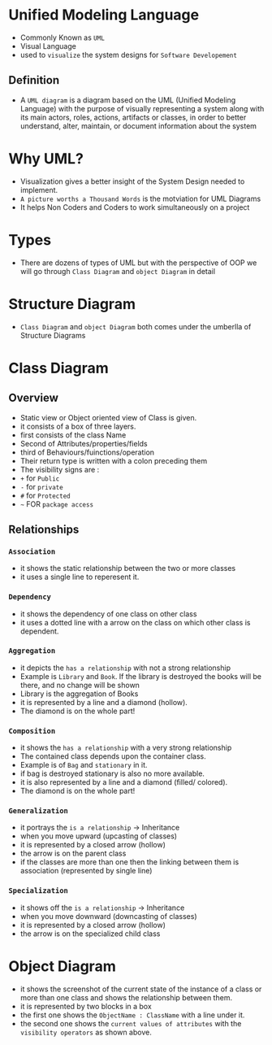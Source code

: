 # Unified Modeling Language

- Commonly Known as `UML`
- Visual Language
- used to `visualize` the system designs for `Software Developement`

## Definition

- A `UML diagram` is a diagram based on the UML (Unified Modeling Language) with the purpose of visually representing a system along with its main actors, roles, actions, artifacts or classes, in order to better understand, alter, maintain, or document information about the system

# Why UML?

- Visualization gives a better insight of the System Design needed to implement.
- `A picture worths a Thousand Words` is the motviation for UML Diagrams
- It helps Non Coders and Coders to work simultaneously on a project

# Types

- There are dozens of types of UML but with the perspective of OOP we will go through `Class Diagram` and `object Diagram` in detail

# Structure Diagram

- `Class Diagram` and `object Diagram` both comes under the umberlla of Structure Diagrams

# Class Diagram

## Overview

- Static view or Object oriented view of Class is given.
- it consists of a box of three layers.
- first consists of the class Name
- Second of Attributes/properties/fields
- third of Behaviours/fuinctions/operation
- Their return type is written with a colon preceding them
- The visibility signs are :
- `+` for `Public`
- `-` for `private`
- `#` for `Protected`
- `~` FOR `package access`

## Relationships

### `Association`

- it shows the static relationship between the two or more classes
- it uses a single line to reperesent it.

### `Dependency`

- it shows the dependency of one class on other class
- it uses a dotted line with a arrow on the class on which other class is dependent.

### `Aggregation`

- it depicts the `has a relationship` with not a strong relationship
- Example is `Library` and `Book`. If the library is destroyed the books will be there, and no change will be shown
- Library is the aggregation of Books
- it is represented by a line and a diamond (hollow).
- The diamond is on the whole part!

### `Composition`

- it shows the `has a relationship` with a very strong relationship
- The contained class depends upon the container class.
- Example is of `Bag` and `stationary` in it.
- if bag is destroyed stationary is also no more available.
- it is also represented by a line and a diamond (filled/ colored).
- The diamond is on the whole part!

### `Generalization`

- it portrays the `is a relationship` -> Inheritance
- when you move upward (upcasting of classes)
- it is represented by a closed arrow (hollow)
- the arrow is on the parent class
- if the classes are more than one then the linking between them is association (represented by single line)

### `Specialization`

- it shows off the `is a relationship` -> Inheritance
- when you move downward (downcasting of classes)
- it is represented by a closed arrow (hollow)
- the arrow is on the specialized child class

# Object Diagram

- it shows the screenshot of the current state of the instance of a class or more than one class and shows the relationship between them.
- it is represented by two blocks in a box
- the first one shows the `ObjectName : ClassName` with a line under it.
- the second one shows the `current values of attributes` with the `visibility operators` as shown above.
